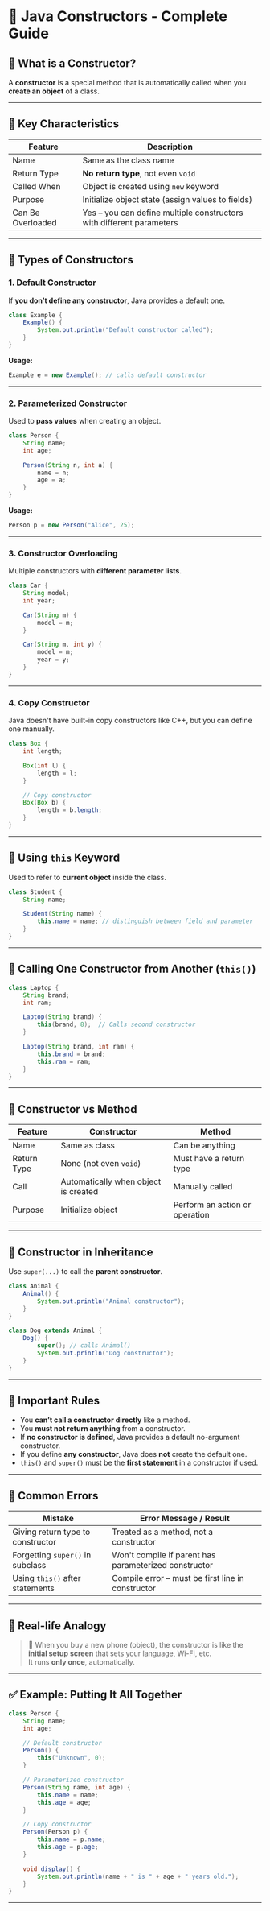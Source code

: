 
# 🔧 Java Constructors - Complete Guide

## 🔷 What is a Constructor?

A **constructor** is a special method that is automatically called when you **create an object** of a class.

---

## 🔹 Key Characteristics

| Feature                     | Description                                                                 |
|----------------------------|-----------------------------------------------------------------------------|
| Name                       | Same as the class name                                                      |
| Return Type                | **No return type**, not even `void`                                        |
| Called When                | Object is created using `new` keyword                                       |
| Purpose                    | Initialize object state (assign values to fields)                           |
| Can Be Overloaded          | Yes – you can define multiple constructors with different parameters        |

---

## 🔹 Types of Constructors

### 1. Default Constructor
If **you don’t define any constructor**, Java provides a default one.

```java
class Example {
    Example() {
        System.out.println("Default constructor called");
    }
}
```

**Usage:**
```java
Example e = new Example(); // calls default constructor
```

---

### 2. Parameterized Constructor

Used to **pass values** when creating an object.

```java
class Person {
    String name;
    int age;

    Person(String n, int a) {
        name = n;
        age = a;
    }
}
```

**Usage:**
```java
Person p = new Person("Alice", 25);
```

---

### 3. Constructor Overloading

Multiple constructors with **different parameter lists**.

```java
class Car {
    String model;
    int year;

    Car(String m) {
        model = m;
    }

    Car(String m, int y) {
        model = m;
        year = y;
    }
}
```

---

### 4. Copy Constructor

Java doesn't have built-in copy constructors like C++, but you can define one manually.

```java
class Box {
    int length;

    Box(int l) {
        length = l;
    }

    // Copy constructor
    Box(Box b) {
        length = b.length;
    }
}
```

---

## 🔹 Using `this` Keyword

Used to refer to **current object** inside the class.

```java
class Student {
    String name;

    Student(String name) {
        this.name = name; // distinguish between field and parameter
    }
}
```

---

## 🔹 Calling One Constructor from Another (`this()`)

```java
class Laptop {
    String brand;
    int ram;

    Laptop(String brand) {
        this(brand, 8);  // Calls second constructor
    }

    Laptop(String brand, int ram) {
        this.brand = brand;
        this.ram = ram;
    }
}
```

---

## 🔹 Constructor vs Method

| Feature       | Constructor                          | Method                                 |
|---------------|--------------------------------------|----------------------------------------|
| Name          | Same as class                        | Can be anything                        |
| Return Type   | None (not even `void`)               | Must have a return type                |
| Call          | Automatically when object is created | Manually called                        |
| Purpose       | Initialize object                    | Perform an action or operation         |

---

## 🔹 Constructor in Inheritance

Use `super(...)` to call the **parent constructor**.

```java
class Animal {
    Animal() {
        System.out.println("Animal constructor");
    }
}

class Dog extends Animal {
    Dog() {
        super(); // calls Animal()
        System.out.println("Dog constructor");
    }
}
```

---

## 🔹 Important Rules

- You **can’t call a constructor directly** like a method.
- You **must not return anything** from a constructor.
- If **no constructor is defined**, Java provides a default no-argument constructor.
- If you define **any constructor**, Java does **not** create the default one.
- `this()` and `super()` must be the **first statement** in a constructor if used.

---

## 🔹 Common Errors

| Mistake                           | Error Message / Result                                    |
|----------------------------------|-----------------------------------------------------------|
| Giving return type to constructor| Treated as a method, not a constructor                    |
| Forgetting `super()` in subclass | Won't compile if parent has parameterized constructor     |
| Using `this()` after statements  | Compile error – must be first line in constructor         |

---

## 🔹 Real-life Analogy

> 📱 When you buy a new phone (object), the constructor is like the **initial setup screen** that sets your language, Wi-Fi, etc.  
> It runs **only once**, automatically.

---

## ✅ Example: Putting It All Together

```java
class Person {
    String name;
    int age;

    // Default constructor
    Person() {
        this("Unknown", 0);
    }

    // Parameterized constructor
    Person(String name, int age) {
        this.name = name;
        this.age = age;
    }

    // Copy constructor
    Person(Person p) {
        this.name = p.name;
        this.age = p.age;
    }

    void display() {
        System.out.println(name + " is " + age + " years old.");
    }
}
```

---